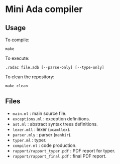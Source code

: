 # Mini Ada compiler

## Usage

To compile:

````
make
````

To execute:

````
./adac file.adb [--parse-only] [--type-only]
````

To clean the repository:

````
make clean
````

## Files

 - `main.ml` : main source file.
 - `exceptions.ml` : exception definitions.
 - `ast.ml` : abstract syntax trees definitions.
 - `lexer.mll` : lexer (`ocamllex`).
 - `parser.mly` : parser (`menhir`).
 - `typer.ml` : typer.
 - `compiler.ml` : code production.
 - `rapport/rapport_typer.pdf` : PDF report for typer.
 - `rapport/rapport_final.pdf` : final PDF report.
